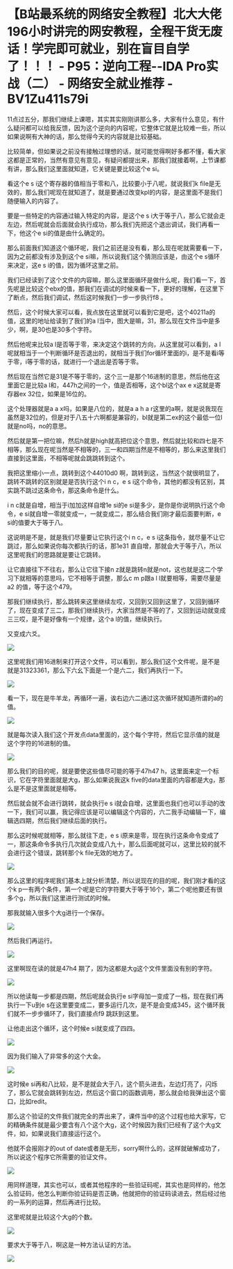 # 【B站最系统的网络安全教程】北大大佬196小时讲完的网安教程，全程干货无废话！学完即可就业，别在盲目自学了！！！ - P95：逆向工程--IDA Pro实战（二） - 网络安全就业推荐 - BV1Zu411s79i

11点过五分，那我们继续上课嗯，其实其实刚刚讲那么多，大家有什么意见，有什么疑问都可以给我反馈，因为这个逆向的内容呢，它整体它就是比较难一些，所以如果说啊有大神的话，那么觉得今天的内容就是比较基础。

比较简单，但如果说之前没有接触过理想的话，就可能觉得啊好多都不懂，看大家这都是正常的，当然有意见有意见，有疑问都提出来，那我们就接着啊，上节课都有讲，那么我们这里面就知道，它关键是要比较这个e si。

看这个e s i这个寄存器的值相当于零和八，比较要小于八呢，就说我们k file是无效的，那么我们呢现在就知道了，就是要通过改变kpl的内容，是这里面不是我们随便输入的内容了。

要是一些特定的内容通过输入特定的内容，是这个e s i大于等于八，那么它就会走左边，然后呢就会后面就会执行成功，那么我们先把这个退出调试，我们再看一下，他这个e si的值是由什么确定的。

那么前面我们知道这个循环呢，我们之前还是没有看，那么现在呢就需要看一下，因为之前都没有涉及到这个e si嘛，所以说我们这个猜测应该是，由这个e s循环来决定，这e s i的值，因为循环这里之前。

我们已经读到了这个文件的内容嘛，那么这里面循环是做什么呢，我们看一下，首先呢是比较这个ebx的值，那我们在调试的时候来看一下，更好的理解，在这里下了断点，然后我们调试，然后这时候我们一步一步执行f8 。

然后，这个时候大家可以看，我点放在这里就可以看到它是吧，这个40211a的值，这里的地址给读到了我们的a l当中，图大是嘛，31，那么现在文件当中是多少，啊，是30也是30多个字符。

然后他呢来比较a l是否等于零，来决定这个跳转的方向，从这里就可以看到，a l呢就相当于一个判断循环是否退出的，就相当于我们for循环里面的i，是不是看i等于零，i等于零的话，就进行一个退出是否等于零。

然后现在当然它是31是不等于零的，这个三一是那个16进制的意思，然后他在这里面它是比较a l和，447h之间的一个，值是否相等，这个bl这个ax e x这就是寄存器ex 32位，如果是16位的。

这个处理器就是a a x吗，如果是八位的，就是a a h a r这里的a啊，就是说我现在虽然是32位的，但是对于八五十六啊都是兼容的，bl就是第二ex的这个最低一位l就是no吗，no的意思。

然后就是第一把位嘛，然后h就是high就高把位这个意思，然后就比较和四七是不相等，那么现在呢当然是不相等的，三一和四期当然是不相等的，那么来这里我们直接到这里面，不相等呢就会跳跳转到这个。

我把这里缩小一点，跳转到这个44010d0 啊，跳转到这，当然这个就很明显了，跳转不跳转的区别就是是否执行这个i n c，e s i这个命令，其他的都没有区别，其实跳不跳过这条命令，那这条命令是什么。

i n c就是自增，相当于i加加这样自增1e si的e si是多少，是你是你说明执行这个命令，e si就自增一零就变成一，一就变成二，那么结合我们刚才最后面要判断，e si的值要大于等于八。

这说明是不是，就是我们尽量要让它执行这个i n c，e s i这条指令，就尽量不让它跳过，那么如果说你每次都执行的话，那1e31 直自增，那就会大于等于八，所以这里呢我们的思路就是要让它跳转。

让它直接往下不往右，那么让它往下接n z就是跳转n就是not，这也就是这二个学习下就相等的意思吗，它不相等于调整，那么c m p跟a l l就要相等，需要尽量是a2 的值，等于这个479。

那我们继续执行，那么跳转来这里继续左哎，又回到又回到这里了，又回到循环了，现在变成了三二，那我们继续执行，大家当然是不等的了，又回到运动就变成三三哎，是不是好像有一个规律，这个a l的值，继续执行。

又变成六爻。

![](img/7d8a337b1ea909a3d9e17cc5ffb0196c_1.png)

这里呢我们用16进制来打开这个文件，可以看到，那么我们这个文件呢，是不是就是31323361，那么下六幺下面是一个是六二，我们再执行一下。



![](img/7d8a337b1ea909a3d9e17cc5ffb0196c_3.png)

看一下，现在是牛羊龙，再循环一遍，诶右边六二通过这次循环就知道所谓的a的值。

![](img/7d8a337b1ea909a3d9e17cc5ffb0196c_5.png)

就是每次读入我们这个开发点data里面的，这个每个字符，然后它显示值的就是这个字符的16进制的值。

![](img/7d8a337b1ea909a3d9e17cc5ffb0196c_7.png)

那么我们的目的呢，就是要使这些值尽可能的等于47h47 h，这里面来定一个标识，它在字符里面就是大g，那么如果说我这k five的data里面的内容都是大g，那么是不是这里面就是相等。

然后就会就不会进行跳转，就会执行e s i就会自增，这里面也我们也可以手动的改一下，我们可以赢，我记得应该是可以编辑这个内容的，六二我手动编辑一下，编辑选四期，然后我们继续后面的执行。

那么这时候呢就相等，那么就往下走，e s i原来是零，现在执行这条命令变成了一，那这条命令多执行几次就会变成八九十，那么后面呢就可以，这里比较的就不会进行这个错误，跳转那个k file无效的地方了。



![](img/7d8a337b1ea909a3d9e17cc5ffb0196c_9.png)

那么这里的程序呢我们基本上就分析清楚，所以说现在的目的呢，我们刚才看的这个k p一有两个条件，第一个呢是它的字符要大于等于16个，第二个呢他要还有很多个g，所以我们这里进行测试的时候。

那我就输入很多个大g进行一个保存。

![](img/7d8a337b1ea909a3d9e17cc5ffb0196c_11.png)

然后我们再运行。

![](img/7d8a337b1ea909a3d9e17cc5ffb0196c_13.png)

这里啊现在读的就是47h4 期了，因为这都是大g这个文件里面没有别的字符。

![](img/7d8a337b1ea909a3d9e17cc5ffb0196c_15.png)

所以他读每一步都是四期，然后呢就会执行e si字母加一变成了一档，现在我们再执行一下u到e s在这里要变成二，要多运行几次，是不是会变成345，这个循环我们就不一步步循环了，我们直接点f9 跳跃到这里。

让他走出这个循环，这个时候e si就变成了四四。

![](img/7d8a337b1ea909a3d9e17cc5ffb0196c_17.png)

因为我们输入了非常多的这个大金。

![](img/7d8a337b1ea909a3d9e17cc5ffb0196c_19.png)

这时候e si再和八比较，是不是就会大于八，这个箭头进去，左边灯亮了，闪烁了，那么它就会跳转到左边，然后这个窗口的函数调用，那么就会给我弹出这个窗口，比如redit。

那么这个验证的文件我们就完全的弄出来了，课件当中的这个过程也给大家写，它的精确条件就是最少要含有八个这个大g，这个时候因为我们已经有了这个大g文件，如，如果说我们直接运行这个。

他就不会报刚才的out of date或者是无形，sorry啊什么的，这样就破解成功了，所以说这个程序它所需要的验证文件。



![](img/7d8a337b1ea909a3d9e17cc5ffb0196c_21.png)

用同样道理，其实也可以，或者其他程序的一些验证码呢，其实也是同样的，他怎么验证码，他怎么判断你验证码是否正确，他就把你的验证码读进去，然后经过他的一系列的运算，然后再进行比较。

这里呢就是比较这个大g的个数。

![](img/7d8a337b1ea909a3d9e17cc5ffb0196c_23.png)

要求大于等于八，啊这是一种方法认证的方法。

![](img/7d8a337b1ea909a3d9e17cc5ffb0196c_25.png)
